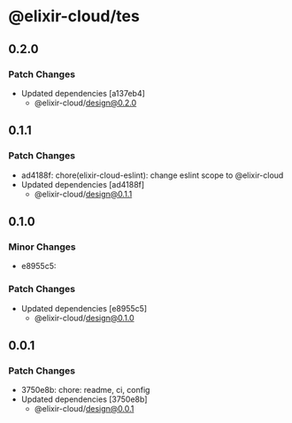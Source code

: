 # @elixir-cloud/tes

## 0.2.0

### Patch Changes

- Updated dependencies [a137eb4]
  - @elixir-cloud/design@0.2.0

## 0.1.1

### Patch Changes

- ad4188f: chore(elixir-cloud-eslint): change eslint scope to @elixir-cloud
- Updated dependencies [ad4188f]
  - @elixir-cloud/design@0.1.1

## 0.1.0

### Minor Changes

- e8955c5:

### Patch Changes

- Updated dependencies [e8955c5]
  - @elixir-cloud/design@0.1.0

## 0.0.1

### Patch Changes

- 3750e8b: chore: readme, ci, config
- Updated dependencies [3750e8b]
  - @elixir-cloud/design@0.0.1
